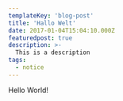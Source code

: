 ```yaml
---
templateKey: 'blog-post'
title: 'Hallo Welt'
date: 2017-01-04T15:04:10.000Z
featuredpost: true
description: >-
  This is a description
tags:
  - notice
---
```


Hello World!
